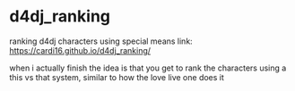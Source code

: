 # d4dj_ranking
ranking d4dj characters using special means
link: https://cardi16.github.io/d4dj_ranking/


when i actually finish the idea is that you get to rank the characters using a this vs that system, similar to how the love live one does it
